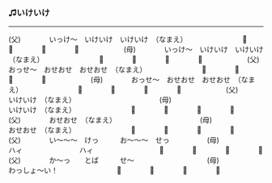### ♫いけいけ
---
(父)　　　　いっけ～　いけいけ　いけいけ　（なまえ）　　
　　　　　　📣　　　　📣　　　　📣　　　　📣　　　　　　
(母)　　　　いっけ～　いけいけ　いけいけ　（なまえ）　　
　　　　　　📣　　　　📣　　　　📣　　　　📣　　　　　　
(父)　　　　おっせ～　おせおせ　おせおせ　（なまえ）　　
　　　　　　📣　　　　📣　　　　📣　　　　📣　　　　　　
(母)　　　　おっせ～　おせおせ　おせおせ　（なまえ）　　
　　　　　　📣　　　　📣　　　　📣　　　　📣　　　　　　
(父)　　　　いけいけ　（なまえ）　　　　　　　　　　　　
(母)　　　　　　　　　　　　　　いけいけ　（なまえ）　　
　　　　　　📣　　　　📣　　　　📣　　　　📣　　　　　　
(父)　　　　おせおせ　（なまえ）　　　　　　　　　　　　
(母)　　　　　　　　　　　　　　おせおせ　（なまえ）　　
　　　　　　📣　　　　📣　　　　📣　　　　📣　　　　　　
(父)　　　　い～～～　けっ　　　お～～～　せっ　　　　　
(母)　　　　　　　　　　　ハィ　　　　　　　　ハィ　　　
　　　　　　📣　　　　📣　　　　📣　　　　📣　　　　　　
(父)　　　　か～っ　　とば　　　せ～　　　　　　　　　　
(母)　　　　　　　　　　　　　　　　　わっしょ～い！　　
　　　　　　📣　　　　📣　　　　📣　　　　📣　　　　　　

